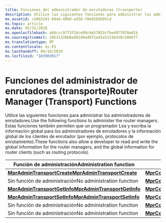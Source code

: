 ```yaml
---
title: Funciones del administrador de enrutadores (transporte)
description: Utilice las siguientes funciones para administrar los administradores de enrutadores. Estas funciones también permiten que un programador Lea y escriba la información global para los administradores de enrutadores y la información global de los clientes de enrutador (por ejemplo, protocolos de enrutamiento).
ms.assetid: c1093241-604d-498d-a358-f8e8585b95cd
ms.topic: article
ms.date: 05/31/2018
ms.openlocfilehash: a94ccc97f3f2dce90cde57853cfbed97f870e01b
ms.sourcegitcommit: 2d531328b6ed82d4ad971a45a5131b430c5866f7
ms.translationtype: MT
ms.contentlocale: es-ES
ms.lasthandoff: 09/16/2019
ms.locfileid: "103903917"
---
```

# <a name="router-manager-transport-functions"></a><span data-ttu-id="0298b-104">Funciones del administrador de enrutadores (transporte)</span><span class="sxs-lookup"><span data-stu-id="0298b-104">Router Manager (Transport) Functions</span></span>

<span data-ttu-id="0298b-105">Utilice las siguientes funciones para administrar los administradores de enrutadores.</span><span class="sxs-lookup"><span data-stu-id="0298b-105">Use the following functions to administer the router managers.</span></span> <span data-ttu-id="0298b-106">Estas funciones también permiten que un programador Lea y escriba la información global para los administradores de enrutadores y la información global de los clientes de enrutador (por ejemplo, protocolos de enrutamiento).</span><span class="sxs-lookup"><span data-stu-id="0298b-106">These functions also allow a developer to read and write the global information for the router managers, and the global information for router clients (such as routing protocols).</span></span>



| <span data-ttu-id="0298b-107">Función de administración</span><span class="sxs-lookup"><span data-stu-id="0298b-107">Administration function</span></span>                                      | <span data-ttu-id="0298b-108">Función de configuración</span><span class="sxs-lookup"><span data-stu-id="0298b-108">Configuration function</span></span>                                             |
|--------------------------------------------------------------|--------------------------------------------------------------------|
| [<span data-ttu-id="0298b-109">**MprAdminTransportCreate**</span><span class="sxs-lookup"><span data-stu-id="0298b-109">**MprAdminTransportCreate**</span></span>](/windows/desktop/api/Mprapi/nf-mprapi-mpradmintransportcreate)   | [<span data-ttu-id="0298b-110">**MprConfigTransportCreate**</span><span class="sxs-lookup"><span data-stu-id="0298b-110">**MprConfigTransportCreate**</span></span>](/windows/desktop/api/Mprapi/nf-mprapi-mprconfigtransportcreate)       |
| <span data-ttu-id="0298b-111">Sin función de administración</span><span class="sxs-lookup"><span data-stu-id="0298b-111">No administration function</span></span>                                   | [<span data-ttu-id="0298b-112">**MprConfigTransportDelete**</span><span class="sxs-lookup"><span data-stu-id="0298b-112">**MprConfigTransportDelete**</span></span>](/windows/desktop/api/Mprapi/nf-mprapi-mprconfigtransportdelete)       |
| [<span data-ttu-id="0298b-113">**MprAdminTransportGetInfo**</span><span class="sxs-lookup"><span data-stu-id="0298b-113">**MprAdminTransportGetInfo**</span></span>](/windows/desktop/api/Mprapi/nf-mprapi-mpradmintransportgetinfo) | [<span data-ttu-id="0298b-114">**MprConfigTransportGetInfo**</span><span class="sxs-lookup"><span data-stu-id="0298b-114">**MprConfigTransportGetInfo**</span></span>](/windows/desktop/api/Mprapi/nf-mprapi-mprconfigtransportgetinfo)     |
| [<span data-ttu-id="0298b-115">**MprAdminTransportSetInfo**</span><span class="sxs-lookup"><span data-stu-id="0298b-115">**MprAdminTransportSetInfo**</span></span>](/windows/desktop/api/Mprapi/nf-mprapi-mpradmintransportsetinfo) | [<span data-ttu-id="0298b-116">**MprConfigTransportSetInfo**</span><span class="sxs-lookup"><span data-stu-id="0298b-116">**MprConfigTransportSetInfo**</span></span>](/windows/desktop/api/Mprapi/nf-mprapi-mprconfigtransportsetinfo)     |
| <span data-ttu-id="0298b-117">Sin función de administración</span><span class="sxs-lookup"><span data-stu-id="0298b-117">No administration function</span></span>                                   | [<span data-ttu-id="0298b-118">**MprConfigTransportEnum**</span><span class="sxs-lookup"><span data-stu-id="0298b-118">**MprConfigTransportEnum**</span></span>](/windows/desktop/api/Mprapi/nf-mprapi-mprconfigtransportenum)           |
| <span data-ttu-id="0298b-119">Sin función de administración</span><span class="sxs-lookup"><span data-stu-id="0298b-119">No administration function</span></span>                                   | [<span data-ttu-id="0298b-120">**MprConfigTransportGetHandle**</span><span class="sxs-lookup"><span data-stu-id="0298b-120">**MprConfigTransportGetHandle**</span></span>](/windows/desktop/api/Mprapi/nf-mprapi-mprconfigtransportgethandle) |



 

 

 




